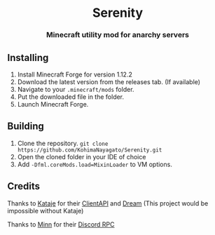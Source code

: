 <h1 align="center">Serenity</h1>  
<h3 align="center">Minecraft utility mod for anarchy servers</h3>  
  
  
## Installing

 1. Install Minecraft Forge for version 1.12.2
 2. Download the latest version from the releases tab. (If available)
 3. Navigate to your `.minecraft/mods` folder.
 4. Put the downloaded file in the folder.
 5. Launch Minecraft Forge.

## Building

 1. Clone the repository. `git clone https://github.com/KohimaNayagato/Serenity.git`
 2. Open the cloned folder in your IDE of choice
 3. Add `-Dfml.coreMods.load=MixinLoader` to VM options.

## Credits
Thanks to [Kataje](https://github.com/Katatje) for their [ClientAPI](https://github.com/Katatje/ClientAPI) and [Dream](https://github.com/Katatje/Dream) (This project would be impossible without Kataje)

Thanks to [Minn](https://github.com/MinnDevelopment) for their [Discord RPC](https://github.com/MinnDevelopment/java-discord-rpc)
